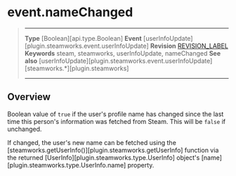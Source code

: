 # event.nameChanged

> --------------------- ------------------------------------------------------------------------------------------
> __Type__              [Boolean][api.type.Boolean]
> __Event__             [userInfoUpdate][plugin.steamworks.event.userInfoUpdate]
> __Revision__          [REVISION_LABEL](REVISION_URL)
> __Keywords__          steam, steamworks, userInfoUpdate, nameChanged
> __See also__          [userInfoUpdate][plugin.steamworks.event.userInfoUpdate]
>                       [steamworks.*][plugin.steamworks]
> --------------------- ------------------------------------------------------------------------------------------

## Overview

Boolean value of `true` if the user's profile name has changed since the last time this person's information was fetched from Steam. This will be `false` if unchanged.

If changed, the user's new name can be fetched using the [steamworks.getUserInfo()][plugin.steamworks.getUserInfo] function via the returned [UserInfo][plugin.steamworks.type.UserInfo] object's [name][plugin.steamworks.type.UserInfo.name] property.
